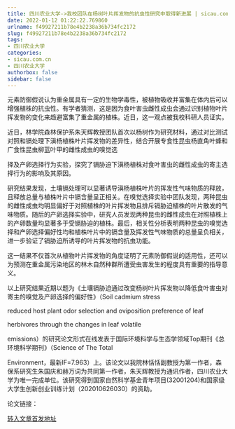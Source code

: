 ```yaml
---
title: 四川农业大学->我校团队在杨树叶片挥发物的抗虫性研究中取得新进展 | sicau.com.cn
date: 2022-01-12 01:22:22.769860
urlname: f49927211b78e4b2238a36b734fc2172
slug: f49927211b78e4b2238a36b734fc2172
tags: 
- 四川农业大学
categories:
- sicau.com.cn
- 四川农业大学
authorbox: false
sidebar: false
---
```

元素防御假说认为重金属具有一定的生物学毒性，被植物吸收并富集在体内后可以增强植株的抗虫性。有学者猜测，这是因为食叶害虫雌性成虫会通过识别植物叶片挥发物的变化来趋避富集了重金属的植株。近日，这一观点被我校科研人员证实。

近日，林学院森林保护系朱天辉教授团队首次以杨树作为研究材料，通过对比测试对照和镉处理下滇杨植株叶片挥发物的差异性，结合开展专食性昆虫杨直角叶蜂和广食性昆虫柳蓝叶甲的雌性成虫的嗅觉选
<!--more-->
择及产卵选择行为实验，探究了镉胁迫下滇杨植株对食叶害虫的雌性成虫的寄主选择行为的影响及其原因。

研究结果发现，土壤镉处理可以显著诱导滇杨植株叶片的挥发性气味物质的释放，且释放总量与植株叶片中镉含量呈正相关。在嗅觉选择实验中团队发现，两种昆虫的雌性成虫均明显偏好于对照植株的叶片挥发物且排斥镉胁迫植株的叶片散发的气味物质。随后的产卵选择实验中，研究人员发现两种昆虫的雌性成虫在对照植株上的产卵数量均显著多于受镉胁迫的植株。最后，相关性分析表明两种昆虫的嗅觉选择和产卵选择偏好性均和植株叶片中的镉含量及挥发性气味物质的总量呈负相关，进一步验证了镉胁迫所诱导的叶片挥发物的抗虫功能。

这一结果不仅首次从植物叶片挥发物的角度证明了元素防御假说的适用性，还可以为预测在重金属污染地区的林木自然种群所遭受虫害发生的程度具有重要的指导意义。

以上研究结果近期以题为《土壤镉胁迫通过改变杨树叶片挥发物以降低食叶害虫对寄主的嗅觉及产卵选择的偏好性》（Soil cadmium stress

reduced host plant odor selection and oviposition preference of leaf

herbivores through the changes in leaf volatile

emissions）的研究论文形式在线发表于国际环境科学与生态学领域Top期刊《总环境科学期刊》（Science of The Total

Environment，最新IF=7.963）上。该论文以我院林恬恬副教授为第一作者，森保系研究生朱国庆和赫万词为共同第一作者，朱天辉教授为通讯作者，四川农业大学为唯一完成单位。该研究得到国家自然科学基金青年项目(32001204)和国家级大学生创新创业训练计划（202010626030）的资助。

论文链接：



[转入文章首发地址](https://news.sicau.edu.cn/info/1078/66451.htm)